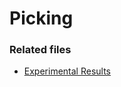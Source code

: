 # Picking

### Related files
* [Experimental Results](https://docs.google.com/spreadsheets/d/1GNUUGtq8gjdsK_Qu6LqYDZW5WN3AU1dzf668a1C6SDk/edit#gid=0)
